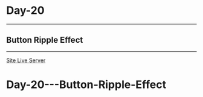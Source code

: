 # Day-20

---

## Button Ripple Effect

---

[Site Live Server](https://krantos-dev.github.io/Day-20---Button-Ripple-Effect/)
# Day-20---Button-Ripple-Effect
